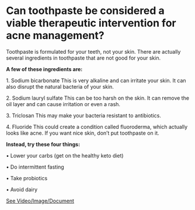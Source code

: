 # Can toothpaste be considered a viable therapeutic intervention for acne management?

Toothpaste is formulated for your teeth, not your skin. There are actually several ingredients in toothpaste that are not good for your skin.

**A few of these ingredients are:**

1\. Sodium bicarbonate This is very alkaline and can irritate your skin. It can also disrupt the natural bacteria of your skin.

2\. Sodium lauryl sulfate This can be too harsh on the skin. It can remove the oil layer and can cause irritation or even a rash.

3\. Triclosan This may make your bacteria resistant to antibiotics.

4\. Fluoride This could create a condition called fluoroderma, which actually looks like acne. If you want nice skin, don’t put toothpaste on it.

**Instead, try these four things:**

• Lower your carbs (get on the healthy keto diet)

• Do intermittent fasting

• Take probiotics

• Avoid dairy

 [See Video/Image/Document](https://hls-player.drberg.com/asset?path=migrated-assets/does-toothpaste-for-acne-treatment-work-drberg)